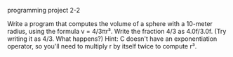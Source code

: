 programming project 2-2

Write a program that computes the volume of a sphere with a 10-meter radius, using the formula v = 4/3πr³. Write the fraction 4/3 as 4.0f/3.0f. (Try writing it as 4/3. What happens?) Hint: C doesn't have an exponentiation operator, so you'll need to multiply r by itself twice to compute r³.
